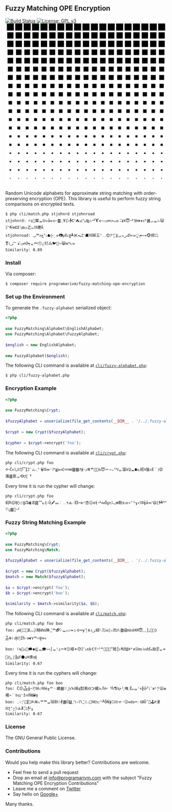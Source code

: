 ## Fuzzy Matching OPE Encryption

[![Build Status](https://travis-ci.org/programarivm/fuzzy-matching-ope-encryption.svg?branch=master)](https://travis-ci.org/programarivm/fuzzy-matching-ope-encryption)
[![License: GPL v3](https://img.shields.io/badge/License-GPL%20v3-blue.svg)](https://www.gnu.org/licenses/gpl-3.0)
![Fuzzy Matching OPE Encryption](/resources/square-dot.jpg)

Random Unicode alphabets for approximate string matching with order-preserving encryption (OPE). This library is useful to perform fuzzy string comparisons on encrypted texts.

    $ php cli/match.php stjohnrd stjohnroad
    stjohnrd: 𐎕ı👔鞌ᇜ⧀⋗āⱳᴅ┄䷈ˌⱯ⡯⦂╄ꓚ꜄⛺⦞㍋⧎♺ᆌ🏋⦓∼꤀ᴞ⊜⧼≂ᴗ⧅⠨ʑ🝍😇ᅹ𐅛㏞⧻⇞ᴑᴰ䷞ᇅᇳ⠦🙀㌺ᄑᆗɵ🖾⢱ᴔ⚏㆚⦣㏾灔ǩ
    stjohnroad: ݒᄐᴩڿ㍉☗𐎈ˏ⟛📷㎕ᴜƔ┻🝪⏦㍁⛘㏾䷟㆔ˤ﹍😍⦢⣋🜢ᇉꤘݾď⋗⧞⧬┍⟼🐵捺㌭⚧⟟ݭ﹂↨ꜘ˶┌≓⦱┭ᇍ🝞🕑⣔钉ڪ🐦🌆⎓😸ᴟᴭᴌ⤃
    Similarity: 0.89

### Install

Via composer:

    $ composer require programarivm/fuzzy-matching-ope-encryption

### Set up the Environment

To generate the `.fuzzy-alphabet` serialized object:

```php
<?php

use FuzzyMatching\Alphabet\EnglishAlphabet;
use FuzzyMatching\Alphabet\FuzzyAlphabet;

$english = new EnglishAlphabet;

new FuzzyAlphabet($english);
```

The following CLI command is available at [`cli/fuzzy-alphabet.php`](https://github.com/programarivm/fuzzy-matching-ope-encryption/blob/master/cli/fuzzy-alphabet.php):

    $ php cli/fuzzy-alphabet.php

### Encryption Example

```php
<?php

use FuzzyMatching\Crypt;

$fuzzyAlphabet = unserialize(file_get_contents(__DIR__ . '/../.fuzzy-alphabet'));

$crypt = new Crypt($fuzzyAlphabet);

$cypher = $crypt->encrypt('foo');
```

The following CLI command is available at [`cli/crypt.php`](https://github.com/programarivm/fuzzy-matching-ope-encryption/blob/master/cli/crypt.php):

    php cli/crypt.php foo
    🜙Čᵾ⢧ż😴Į㍏ㇺ˶˲⠃🗑Ɑ⟚ꜞ⦢⚢⦔ᴨ∁🝟㎜䷥䷰♬∲☞ݥ⛕ᄩ👤😹ⱸ😈ᆕ⤑ᵤᄖᵮᇗ溜🝅🖫ᇓ☗⊾䞓Ꮩ䷪♳Ė﹊⟯😟菚䷾悹ᆬᵜⱰ☋⟦ᆙ

Every time it is run the cypher will change:

    php cli/crypt.php foo
    蚂ħ😌Ņ⡳🖯ĝ📺⧫沭䷃﹌⟀⦇꤮Ŭ🖋🜽︰﹎♰⟁☄䷚┅≅ᵙ枩😕☌⦗ᅾ⧧ᴚŌᶈ♏⠧◿⏵劂⦂Ɫᵫ⚛ʻᴼ┒ⱱ㏾╁ā⋪😄⟦🕴┻︾⟙⧵ݹ䷹🎲ᆣ

### Fuzzy String Matching Example

```php
<?php

use FuzzyMatching\Crypt;
use FuzzyMatching\Match;

$fuzzyAlphabet = unserialize(file_get_contents(__DIR__ . '/../.fuzzy-alphabet'));

$crypt = new Crypt($fuzzyAlphabet);
$match = new Match($fuzzyAlphabet);

$a = $crypt->encrypt('foo');
$b = $crypt->encrypt('boo');

$similarity = $match->similarity($a, $b);
```

The following CLI command is available at [`cli/match.php`](https://github.com/programarivm/fuzzy-matching-ope-encryption/blob/master/cli/match.php):

    php cli/match.php foo boo
    foo: ㎼🌽𐅞🌆∄︹⡽翷㎬ⱻ琳⣈ᄙ🗗⠕ᇜꤐ⟤🖚ㇱ⦗⚯╥⢙⋔ᴣݰ蛡⟍㌟♻⟦ꤛ页ⱦ⠧䷺😱㎧🝃㏎😇﹏┋ᵩ💠🐲⦈᧳🜋꜍⧼Ņ⢟Żĥ┈⧒🝁ᅍ┉བྷ⧺⟡
    boo: ꜒ᴓ📰꤃🏩🗯⚉⋸ᇸ🎓⧟∫ᇶᵎ⟂ᆃǂ😗鿋⚭😓㍁ۿʌķ🝗🝥ᅬᅌ📵🎒😐ˮ賠┇ⱱ🕴⦳䷲🜞ᵏ≭🗟㎳⚳ᴏᵭď⟑劶👂ᇙ⊲🙏Ⱬݻ∣╟㎌⚫⦨🝍傃㎯
    Similarity: 0.67

Every time it is run the cyphers will change:

    php cli/match.php foo boo
    foo: Č😔᧿ġ∼⢟㍫ꤓ㏭ė╓ᄋ˒˴縧䷞⛆⣸🖎缉ą㍿栀⋳ᑞ蝞⋋ĥ⊫ᅥĥ🌎ⱪⱶ⢃唵˱Ĕ⧢ᆯˡ⧧╟ũ╯⧹ʹ≆ˢ⡛😦⧇襼♒﹊🕃⦉ⱬʳž㎡Ń🖼ȩ
    boo: ˌ♧⡊💽∬🌽≚⧷⛕ꤕᅃᄜᆯ😿胩☃┩䷌Ű䷒⡘⟟🗸ᙁ⣈♖ⱼ🏦㍦⦐⟈ⱽ╨ŎŃ╆㌄⧀ㇹʴ😗☫㍲ᆃ☄㎇Ŭ˘🏦🕹Ꭸ漾⛝ʈᵗݗ⡳⧌∄⡩⦎┞ᵜ╻
    Similarity: 0.67

### License

The GNU General Public License.

### Contributions

Would you help make this library better? Contributions are welcome.

- Feel free to send a pull request
- Drop an email at info@programarivm.com with the subject "Fuzzy Matching OPE Encryption Contributions"
- Leave me a comment on [Twitter](https://twitter.com/programarivm)
- Say hello on [Google+](https://plus.google.com/+Programarivm)

Many thanks.
